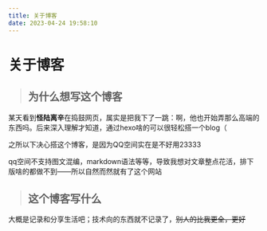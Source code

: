 ```yaml
---
title: 关于博客
date: 2023-04-24 19:58:10
---
```

# 关于博客
> ## 为什么想写这个博客

某天看到**怪陆离辛**在捣鼓网页，属实是把我下了一跳：啊，他也开始弄那么高端的东西吗。后来深入理解才知道，通过hexo啥的可以很轻松搭一个blog（

之所以下决心搭这个博客，是因为QQ空间实在是不好用23333

qq空间不支持图文混编，markdown语法等等，导致我想对文章整点花活，排下版啥的都做不到——所以自然而然就有了这个网站

> ## 这个博客写什么

大概是记录和分享生活吧；技术向的东西就不记录了，~~别人的比我更全，更好~~ 